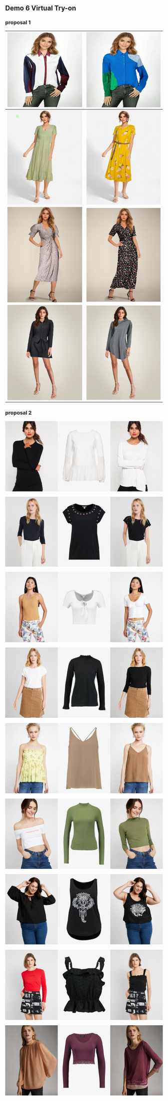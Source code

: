 ## Demo 6 Virtual Try-on

### proposal 1

| ![image-20230811140542948](./assets/image-20230811140542948.png) | ![image-20230811140555372](./assets/image-20230811140555372.png) |
| ------------------------------------------------------------ | ------------------------------------------------------------ |
| ![image-20230811140613973](./assets/image-20230811140613973.png) | ![image-20230811140625766](./assets/image-20230811140625766.png) |
| ![image-20230811140717565](./assets/image-20230811140717565.png) | ![image-20230811140738615](./assets/image-20230811140738615.png) |
| ![image-20230811140751066](./assets/image-20230811140751066.png) | ![image-20230811140802973](./assets/image-20230811140802973.png) |

### proposal 2

![com_00145_00](./assets/com_00145_00.jpg)

![com_01265_00](./assets/com_01265_00.jpg)

![com_02023_00](./assets/com_02023_00.jpg)

![com_03191_00](./assets/com_03191_00.jpg)

![com_03284_00](./assets/com_03284_00.jpg)

![com_05392_00](./assets/com_05392_00.jpg)

![com_06659_00](./assets/com_06659_00.jpg)

![com_06789_00](./assets/com_06789_00.jpg)

![com_09290_00](./assets/com_09290_00.jpg)

